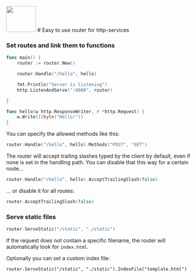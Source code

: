 <img src="https://go.dev/blog/go-brand/Go-Logo/PNG/Go-Logo_Blue.png" width="80" height="70">
# Easy to use router for http-services


### Set routes and link them to functions

```go
func main() {
	router := router.New()

	router.Handle("/hello", hello)

	fmt.Println("Server is listening")
	http.ListenAndServe(":8080", router)

}

func hello(w http.ResponseWriter, r *http.Request) {
    w.Write([]byte("Hello!"))
}
```

You can specify the allowed methods like this:
```go
router.Handle("/hello", hello).Methods("POST", "GET")
```

The router will accept trailing slashes typed by the client by default, even if none is set in the handling path.
You can disable that this way for a certain route...
```go
router.Handle("/hello", hello).AcceptTrailingSlash(false)
```
... or disable it for all routes:
```go
router.AcceptTrailingSlash(false)
```

### Serve static files

```go
router.ServeStatic("/static", "./static")
```

If the request does not contain a specific filename, the router will automatically look for `index.html`.

Optionally you can set a custom index file:
```
router.ServeStatic("/static", "./static").IndexFile("template.html")
```
